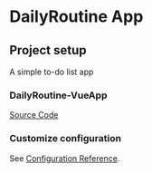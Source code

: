 # DailyRoutine App

## Project setup

A simple to-do list app


### DailyRoutine-VueApp
[Source Code](https://github.com/KhaledTolba/DailyRoutine-VueApp.git)


### Customize configuration
See [Configuration Reference](https://cli.vuejs.org/config/).